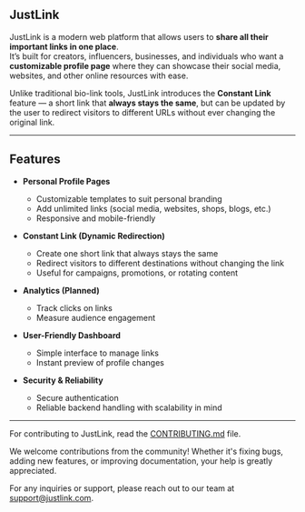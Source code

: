 ## JustLink

JustLink is a modern web platform that allows users to **share all their important links in one place**.  
It’s built for creators, influencers, businesses, and individuals who want a **customizable profile page** where they can showcase their social media, websites, and other online resources with ease.

Unlike traditional bio-link tools, JustLink introduces the **Constant Link** feature — a short link that **always stays the same**, but can be updated by the user to redirect visitors to different URLs without ever changing the original link.

---

## Features

- **Personal Profile Pages**
    - Customizable templates to suit personal branding
    - Add unlimited links (social media, websites, shops, blogs, etc.)
    - Responsive and mobile-friendly

- **Constant Link (Dynamic Redirection)**
    - Create one short link that always stays the same
    - Redirect visitors to different destinations without changing the link
    - Useful for campaigns, promotions, or rotating content

- **Analytics (Planned)**
    - Track clicks on links
    - Measure audience engagement

- **User-Friendly Dashboard**
    - Simple interface to manage links
    - Instant preview of profile changes

- **Security & Reliability**
    - Secure authentication
    - Reliable backend handling with scalability in mind

---

For contributing to JustLink, read the [CONTRIBUTING.md](CONTRIBUTING.md) file.

We welcome contributions from the community! Whether it's fixing bugs, adding new features, or improving documentation, your help is greatly appreciated.

For any inquiries or support, please reach out to our team at [support@justlink.com](mailto:support@justlink.com).
